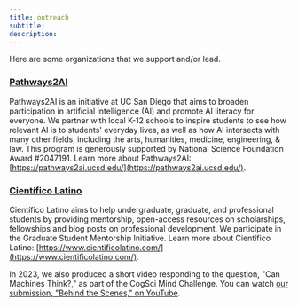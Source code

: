 ```yaml
---
title: outreach
subtitle: 
description: 
---
```


Here are some organizations that we support and/or lead.

### [Pathways2AI](https://pathways2ai.ucsd.edu/)
Pathways2AI is an initiative at UC San Diego that aims to broaden participation in artificial intelligence (AI) and promote AI literacy for everyone. We partner with local K-12 schools to inspire students to see how relevant AI is to students' everyday lives, as well as how AI intersects with many other fields, including the arts, humanities, medicine, engineering, & law. This program is generously supported by National Science Foundation Award #2047191. Learn more about Pathways2AI: [https://pathways2ai.ucsd.edu/](https://pathways2ai.ucsd.edu/). 

### [Científico Latino](https://www.cientificolatino.com/)
Científico Latino aims to help undergraduate, graduate, and professional students by providing mentorship, open-access resources on scholarships, fellowships and blog posts on professional development. We participate in the Graduate Student Mentorship Initiative. Learn more about Científico Latino: [https://www.cientificolatino.com/](https://www.cientificolatino.com/).

In 2023, we also produced a short video responding to the question, "Can Machines Think?," as part of the CogSci Mind Challenge. You can watch [our submission, "Behind the Scenes," on YouTube](https://www.youtube.com/watch?v=amQQ5ADAABk&t=1s). 